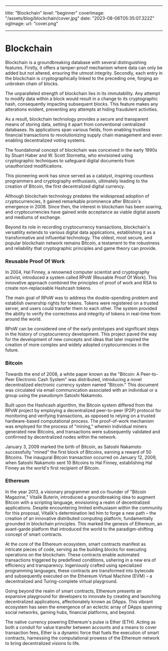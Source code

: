 
---

title: "Blockchain"
level: "beginner"
coverImage: "/assets/blog/blockchain/cover.jpg"
date: "2023-08-06T05:35:07.322Z"
ogImage:
  url: "cover.png"

---
# Blockchain 
Blockchain is a groundbreaking database with several distinguishing features. Firstly, it offers a tamper-proof mechanism where data can only be added but not altered, ensuring the utmost integrity. Secondly, each entry in the blockchain is cryptographically linked to the preceding one, forging an unbroken chain of blocks.

The unparalleled strength of blockchain lies in its immutability. Any attempt to modify data within a block would result in a change to its cryptographic hash, consequently impacting subsequent blocks. This feature makes any alterations evident, preventing any attempts at hiding fraudulent activities.

As a result, blockchain technology provides a secure and transparent means of storing data, setting it apart from conventional centralized databases. Its applications span various fields, from enabling trustless financial transactions to revolutionizing supply chain management and even enabling decentralized voting systems.

The foundational concept of blockchain was conceived in the early 1990s by Stuart Haber and W. Scott Stornetta, who envisioned using cryptographic techniques to safeguard digital documents from unauthorized modifications.

This pioneering work has since served as a catalyst, inspiring countless programmers and cryptography enthusiasts, ultimately leading to the creation of Bitcoin, the first decentralized digital currency.

Although blockchain technology predates the widespread adoption of cryptocurrencies, it gained remarkable prominence after Bitcoin's emergence in 2008. Since then, the interest in blockchain has been soaring, and cryptocurrencies have gained wide acceptance as viable digital assets and mediums of exchange.

Beyond its role in recording cryptocurrency transactions, blockchain's versatility extends to various digital data applications, establishing it as a transformative and influential technology. The oldest, most secure, and popular blockchain network remains Bitcoin, a testament to the robustness and reliability that cryptographic principles and game theory can provide.

### Reusable Proof Of Work
In 2004, Hal Finney, a renowned computer scientist and cryptography activist, introduced a system called RPoW (Reusable Proof Of Work). This innovative approach combined the principles of proof of work and RSA to create non-replaceable Hashcash tokens.

The main goal of RPoW was to address the double-spending problem and establish ownership rights for tokens. Tokens were registered on a trusted server, and users could transfer them to each other. The system provided the ability to verify the correctness and integrity of tokens in real-time from around the world.

RPoW can be considered one of the early prototypes and significant steps in the history of cryptocurrency development. This project paved the way for the development of new concepts and ideas that later inspired the creation of more complex and widely adopted cryptocurrencies in the future.

### Bitcoin

Towards the end of 2008, a white paper known as the "Bitcoin: A Peer-to-Peer Electronic Cash System" was distributed, introducing a novel decentralized electronic currency system named "Bitcoin." This document was circulated via email communication associated with an individual or a group using the pseudonym Satoshi Nakamoto.

Built upon the Hashcash algorithm, the Bitcoin system differed from the RPoW project by employing a decentralized peer-to-peer (P2P) protocol for monitoring and verifying transactions, as opposed to relying on a trusted hardware-based computational process. The proof-of-work mechanism was employed for the process of "mining," wherein individual miners generated new Bitcoins, and transactions were subsequently validated and confirmed by decentralized nodes within the network.

January 3, 2009 marked the birth of Bitcoin, as Satoshi Nakamoto successfully "mined" the first block of Bitcoins, earning a reward of 50 Bitcoins. The inaugural Bitcoin transaction occurred on January 12, 2009, when Satoshi Nakamoto sent 10 Bitcoins to Hal Finney, establishing Hal Finney as the world's first recipient of Bitcoin.

### Ethereum

In the year 2013, a visionary programmer and co-founder of "Bitcoin Magazine," Vitalik Buterin, introduced a groundbreaking idea to augment Bitcoin with a scripting language, envisioning a realm of decentralized applications. Despite encountering limited enthusiasm within the community for this proposal, Vitalik's determination led him to forge a new path – the creation of an innovative distributed computing platform, fundamentally grounded in blockchain principles. This marked the genesis of Ethereum, an avant-garde platform that introduced the world to the paradigm-shifting concept of smart contracts.

At the core of the Ethereum ecosystem, smart contracts manifest as intricate pieces of code, serving as the building blocks for executing operations on the blockchain. These contracts enable automated transactions triggered by predefined conditions, ushering in a new era of efficiency and transparency. Ingeniously crafted using specialized programming languages, these contracts are transformed into bytecode and subsequently executed on the Ethereum Virtual Machine (EVM) – a decentralized and Turing-complete virtual playground.

Going beyond the realm of smart contracts, Ethereum presents an expansive playground for developers to innovate by creating and launching decentralized applications, affectionately known as DApps. This vibrant ecosystem has seen the emergence of an eclectic array of DApps spanning social networks, gaming hubs, financial platforms, and beyond.

The native currency powering Ethereum's pulse is Ether (ETH). Acting as both a conduit for value transfer between accounts and a means to cover transaction fees, Ether is a dynamic force that fuels the execution of smart contracts, harnessing the computational prowess of the Ethereum network to bring decentralized visions to life.
<!--stackedit_data:
eyJoaXN0b3J5IjpbMTUwOTA0MDc0MywtNjI2MTMxOTA1LDQ5Nz
gxODgxMCw3MzA5OTgxMTZdfQ==
-->
